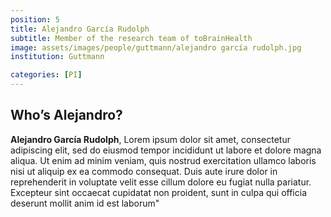 ```yaml
---
position: 5
title: Alejandro García Rudolph
subtitle: Member of the research team of toBrainHealth
image: assets/images/people/guttmann/alejandro garcía rudolph.jpg
institution: Guttmann

categories: [PI]
---
```


## Who’s Alejandro?

**Alejandro García Rudolph**, Lorem ipsum dolor sit amet, consectetur adipiscing elit, sed do eiusmod tempor incididunt ut labore et dolore magna aliqua. Ut enim ad minim veniam, quis nostrud exercitation ullamco laboris nisi ut aliquip ex ea commodo consequat. Duis aute irure dolor in reprehenderit in voluptate velit esse cillum dolore eu fugiat nulla pariatur. Excepteur sint occaecat cupidatat non proident, sunt in culpa qui officia deserunt mollit anim id est laborum"